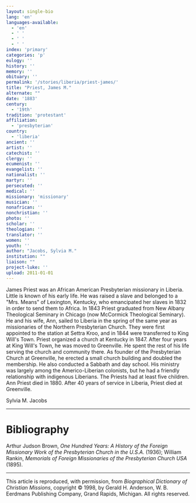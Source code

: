 ```yaml
---
layout: single-bio
lang: 'en'
languages-available:
  - 'en'
  - ' '
  - ' '
  - ' '
index: 'primary'
categories: 'p'
eulogy: ''
history: ''
memory: ''
obituary: ''
permalink: '/stories/liberia/priest-james/'
title: "Priest, James M."
alternate: ""
date: '1883'
century:
  - '19th'
tradition: 'protestant'
affiliation:
  - 'presbyterian'
country:
  - 'liberia'
ancient: ''
artist: ''
catechist: ''
clergy: ''
ecumenist: ''
evangelist: ''
nationalist: ''
martyr: ''
persecuted: ''
medical: ''
missionary: 'missionary'
musician: ''
nonafrican: ''
nonchristian: ''
photo: ''
scholar: ''
theologian: ''
translator: ''
women: ''
youth: ''
author: "Jacobs, Sylvia M."
institution: ""
liaison: ""
project-luke: ''
upload: 2011-01-01
---
```




James Priest was an African American Presbyterian missionary in Liberia. Little is known of his early life. He was raised a slave and belonged to a "Mrs. Means" of Lexington, Kentucky, who emancipated her slaves in 1832 in order to send them to Africa. In 1843 Priest graduated from New Albany Theological Seminary in Chicago (now McCormick Theological Seminary). He and his wife, Ann, sailed to Liberia in the spring of the same year as missionaries of the Northern Presbyterian Church. They were first appointed to the station at Settra Kroo, and in 1844 were transferred to King Will's Town. Priest organized a church at Kentucky in 1847. After four years at King Will's Town, he was moved to Greenville. He spent the rest of his life serving the church and community there. As founder of the Presbyterian Church at Greenville, he erected a small church building and doubled the membership. He also conducted a Sabbath and day school. His ministry was largely among the Americo-Liberian colonists, but he had a friendly relationship with indigenous Liberians. The Priests had at least five children. Ann Priest died in 1880. After 40 years of service in Liberia, Priest died at Greenville.

Sylvia M. Jacobs

---

# Bibliography

Arthur Judson Brown, *One Hundred Years: A History of the Foreign Missionary Work of the Presbyterian Church in the U.S.A.* (1936); William Rankin, *Memorials of Foreign Missionaries of the Presbyterian Church USA* (1895).

---

This article is reproduced, with permission, from *Biographical Dictionary of Christian Missions*, copyright © 1998, by Gerald H. Anderson, W. B. Eerdmans Publishing Company, Grand Rapids, Michigan. All rights reserved.

